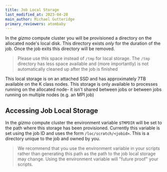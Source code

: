 ```yaml
---
title: Job Local Storage
last_modified_at: 2023-04-28
main_author: Michael Gutteridge
primary_reviewers: atombaby
---
```


In the _gizmo_ compute cluster you will be provisioned a directory on the allocated node's local disk.  This directory exists _only_ for the duration of the job.  Once the job exits this directory will be removed.

> Please use this space instead of `/tmp` for local storage.  The `/tmp` directory has less space available and (more importantly) is not automatically cleaned up after the job is finished

This local storage is on an attached SSD and has approximately 7TB available on the K class nodes.  This storage is only available to processes running on the allocated node- it isn't shared between jobs or between jobs running on multiple nodes (e.g. an MPI job)

## Accessing Job Local Storage

In the _gizmo_ compute cluster the environment variable `$TMPDIR` will be set to the path where this storage has been provisioned.  Currently this variable is set using the job ID and uses the form `/loc/scratch/<jobid>`.  This is a directory unique to the job and owned by you.

> We recommend that you use the environment variable in your scripts rather than generating this path as the path to the job local storage may change.  Using the environment variable will "future proof" your scripts.
